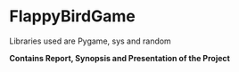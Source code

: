 # FlappyBirdGame

Libraries used are Pygame, sys and random

**Contains Report, Synopsis and Presentation of the Project**
